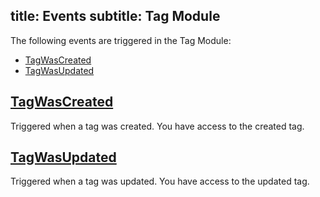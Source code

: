 title: Events
subtitle: Tag Module
-------

The following events are triggered in the Tag Module:

- [TagWasCreated](#tag-was-created)
- [TagWasUpdated](#tag-was-updated)


## <a name="tag-was-created" class="anchor" href="#tag-was-created">TagWasCreated</a>

Triggered when a tag was created. You have access to the created tag.

## <a name="tag-was-updated" class="anchor" href="#tag-was-updated">TagWasUpdated</a>

Triggered when a tag was updated. You have access to the updated tag.
